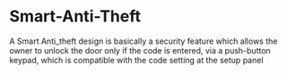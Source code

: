 # Smart-Anti-Theft
A Smart Anti_theft design is basically a security feature which allows the owner to unlock the door only if the code is entered, via a push-button keypad, which is compatible with the code setting at the setup panel
